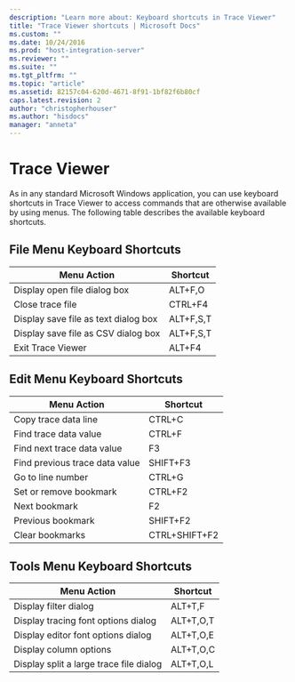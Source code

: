 ```yaml
---
description: "Learn more about: Keyboard shortcuts in Trace Viewer"
title: "Trace Viewer shortcuts | Microsoft Docs"
ms.custom: ""
ms.date: 10/24/2016
ms.prod: "host-integration-server"
ms.reviewer: ""
ms.suite: ""
ms.tgt_pltfrm: ""
ms.topic: "article"
ms.assetid: 82157c04-620d-4671-8f91-1bf82f6b80cf
caps.latest.revision: 2
author: "christopherhouser"
ms.author: "hisdocs"
manager: "anneta"
---
```

# Trace Viewer
As in any standard Microsoft Windows application, you can use keyboard shortcuts in Trace Viewer to access commands that are otherwise available by using menus. The following table describes the available keyboard shortcuts.  
  
## File Menu Keyboard Shortcuts  
  
|Menu Action|Shortcut|  
|-|-|  
|Display open file dialog box|ALT+F,O|  
|Close trace file|CTRL+F4|  
|Display save file as text dialog box|ALT+F,S,T|  
|Display save file as CSV dialog box|ALT+F,S,T|  
|Exit Trace Viewer|ALT+F4|  
  
## Edit Menu Keyboard Shortcuts  
  
|Menu Action|Shortcut|  
|-|-|  
|Copy trace data line|CTRL+C|  
|Find trace data value|CTRL+F|  
|Find next trace data value|F3|  
|Find previous trace data value|SHIFT+F3|  
|Go to line number|CTRL+G|  
|Set or remove bookmark|CTRL+F2|  
|Next bookmark|F2|  
|Previous bookmark|SHIFT+F2|  
|Clear bookmarks|CTRL+SHIFT+F2|  
  
## Tools Menu Keyboard Shortcuts  
  
|Menu Action|Shortcut|  
|-|-|  
|Display filter dialog|ALT+T,F|  
|Display tracing font options dialog|ALT+T,O,T|  
|Display editor font options dialog|ALT+T,O,E|  
|Display column options|ALT+T,O,C|  
|Display split a large trace file dialog|ALT+T,O,L|
